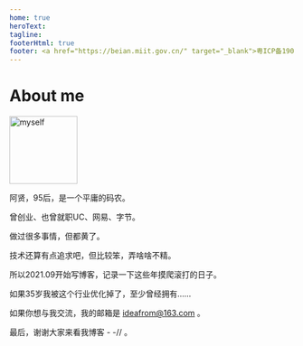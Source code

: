 ```yaml
---
home: true
heroText: 
tagline: 
footerHtml: true
footer: <a href="https://beian.miit.gov.cn/" target="_blank">粤ICP备19020295号</a>
---
```


# About me
<img src="/images/myself.jpeg" alt="myself" width="120" style="" />

阿贤，95后，是一个平庸的码农。

曾创业、也曾就职UC、网易、字节。

做过很多事情，但都黄了。

技术还算有点追求吧，但比较笨，弄啥啥不精。

所以2021.09开始写博客，记录一下这些年摸爬滚打的日子。

如果35岁我被这个行业优化掉了，至少曾经拥有……

如果你想与我交流，我的邮箱是 ideafrom@163.com 。

最后，谢谢大家来看我博客 - -// 。

